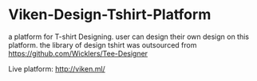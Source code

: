 # Viken-Design-Tshirt-Platform

a platform for T-shirt Designing.
user can design their own design on this platform.
the library of design tshirt was outsourced from https://github.com/Wicklers/Tee-Designer


Live platform: http://viken.ml/ 
